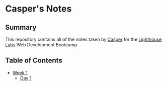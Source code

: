 
# Casper's Notes

## Summary


This repository contains all of the notes taken by [Casper](https://github.com/Casper306) for the [Lighthouse Labs](https://www.lighthouselabs.ca/) Web Development Bootcamp.



## Table of Contents
* [Week 1](project/Week_1)
  * [Day 1](project/Week_1/Day_1)
  